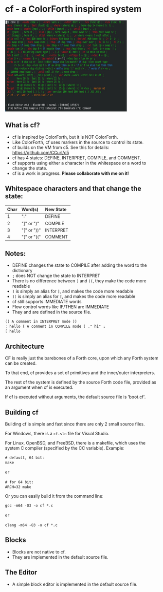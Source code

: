 # cf - a ColorForth inspired system

<img src="/images/editing.jpg" width="400" height="300" />

## What is cf?
- cf is inspired by ColorForth, but it is NOT ColorForth.
- Like ColorForth, cf uses markers in the source to control its state.
- cf builds on the VM from c5. See this for details: https://github.com/CCurl/c5
- cf has 4 states: DEFINE, INTERPRET, COMPILE, and COMMENT.
- cf supports using either a character in the whitespace or a word to change the state.
- cf is a work in progress. **Please collaborate with me on it!**

## Whitespace characters and that change the state:

| Char  | Word(s)     | New State |
| :--   | :--         | :--       |
| 1     | ":"         | DEFINE    |
| 2     | "]" or ")"  | COMPILE   |
| 3     | "[" or "))" | INTERPRET |
| 4     | "(" or "((" | COMMENT   |

## Notes:
- DEFINE changes the state to COMPILE after adding the word to the dictionary
- `;` does NOT change the state to INTERPRET
- There is no difference between `(` and `((`, they make the code more readable
- `)` is simply an alias for `]`, and makes the code more readable
- `))` is simply an alias for `[`, and makes the code more readable
- cf still supports IMMEDIATE words
- Flow control words like IF/THEN are IMMEDIATE
- They and are defined in the source file.

```
(( A comment in INTERPRET mode ))
: hello ( A comment in COMPILE mode ) ." hi" ;
[ hello
```

## Architecture
CF is really just the barebones of a Forth core, upon which any Forth system can be created.

To that end, cf provides a set of primitives and the inner/outer interpreters.

The rest of the system is defined by the source Forth code file, provided as an argument when cf is executed.

If cf is executed without arguments, the default source file is 'boot.cf'.

## Building cf
Building cf is simple and fast since there are only 2 small source files.

For Windows, there is a `cf.sln` file for Visual Studio.

For Linux, OpenBSD, and FreeBSD, there is a makefile, which uses the system C compiler (specified by the CC variable). Example:

```
# default, 64 bit:
make

or

# for 64 bit:
ARCH=32 make
```

Or you can easily build it from the command line:

```
gcc -m64 -O3 -o cf *.c

or

clang -m64 -O3 -o cf *.c
```

## Blocks
- Blocks are not native to cf.
- They are implemented in the default source file.

## The Editor
- A simple block editor is implemented in the default source file.
